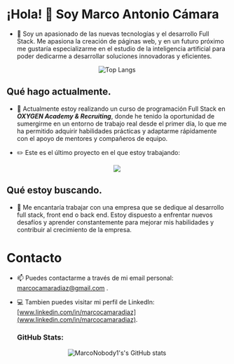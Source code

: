# ¡Hola! 👋 Soy Marco Antonio Cámara
- 👀 Soy un apasionado de las nuevas tecnologías y el desarrollo Full Stack. Me apasiona la creación de páginas web, y en un futuro próximo me gustaría especializarme en el estudio de la inteligencia artificial para poder dedicarme a desarrollar soluciones innovadoras y eficientes.

<p align="center">
  <img src="https://github-readme-stats.vercel.app/api/top-langs/?username=MarcoNobody1&layout=compact&locale=es" alt="Top Langs">
</p>

## Qué hago actualmente.
- 🌱 Actualmente estoy realizando un curso de programación Full Stack en _**OXYGEN Academy & Recruiting**_, donde he tenido la oportunidad de sumergirme en un entorno de trabajo real desde el primer día, lo que me ha permitido adquirir habilidades prácticas y adaptarme rápidamente con el apoyo de mentores y compañeros de equipo.

- :pencil2: Este es el último proyecto en el que estoy trabajando:
<p align="center">
  <a href="https://github.com/MarcoNobody1/dashboardhotel">
    <img align="center" src="https://github-readme-stats.vercel.app/api/pin?username=MarcoNobody1&repo=dashboardhotel&title_color=fff&icon_color=f9f9f9&text_color=9f9f9f&bg_color=151515" />
  </a>
</p>

## Qué estoy buscando.
- 💞️ Me encantaría trabajar con una empresa que se dedique al desarrollo full stack, front end o back end. Estoy dispuesto a enfrentar nuevos desafíos y aprender constantemente para mejorar mis habilidades y contribuir al crecimiento de la empresa.

# Contacto

- 📫 Puedes contactarme a través de mi email personal: marcocamaradiaz@gmail.com .

- 💻 Tambien puedes visitar mi perfil de LinkedIn: [www.linkedin.com/in/marcocamaradiaz](www.linkedin.com/in/marcocamaradiaz).

  ### GitHub Stats:


<p align="center">
  <img src="https://github-readme-stats.vercel.app/api?username=MarcoNobody1&show_icons=true&theme=transparent&hide=issues,contribs&locale=es" alt="MarcoNobody1's's GitHub stats">
</p>
